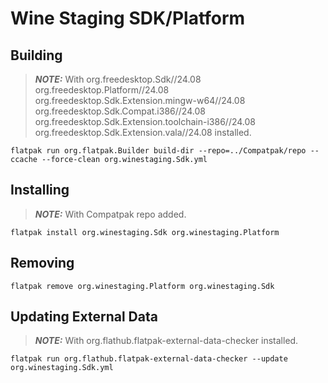 # Wine Staging SDK/Platform
## Building
> **_NOTE:_**  With org.freedesktop.Sdk//24.08 org.freedesktop.Platform//24.08 org.freedesktop.Sdk.Extension.mingw-w64//24.08 org.freedesktop.Sdk.Compat.i386//24.08 org.freedesktop.Sdk.Extension.toolchain-i386//24.08 org.freedesktop.Sdk.Extension.vala//24.08 installed.
```console
flatpak run org.flatpak.Builder build-dir --repo=../Compatpak/repo --ccache --force-clean org.winestaging.Sdk.yml
```
## Installing
> **_NOTE:_**  With Compatpak repo added.
```console
flatpak install org.winestaging.Sdk org.winestaging.Platform
```
## Removing
```console
flatpak remove org.winestaging.Platform org.winestaging.Sdk
```
## Updating External Data
> **_NOTE:_**  With org.flathub.flatpak-external-data-checker installed.
```console
flatpak run org.flathub.flatpak-external-data-checker --update org.winestaging.Sdk.yml
```